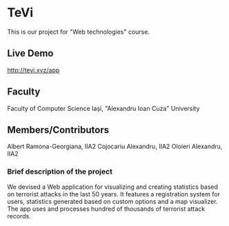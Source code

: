 # TeVi
This is our project for "Web technologies" course.
## Live Demo
http://tevi.xyz/app
## Faculty
Faculty of Computer Science Iași, "Alexandru Ioan Cuza" University
## Members/Contributors
Albert Ramona-Georgiana, IIA2
Cojocariu Alexandru, IIA2
Oloieri Alexandru, IIA2

### Brief description of the project
We devised a Web application for visualizing and creating statistics based on terrorist attacks
in the last 50 years. It features a registration system for users, statistics generated based on
custom options and a map visualizer. The app uses and processes hundred of thousands of terrorist
attack records.
